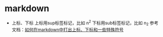 # markdown

- 上标、下标
上标用sup标签标记，比如 n<sup>2</sup>
下标用sub标签标记，比如 n<sub>2</sub>
参考文档：[如何在markdown中打出上标、下标和一些特殊符号](https://www.jianshu.com/p/80ac23666a98)
